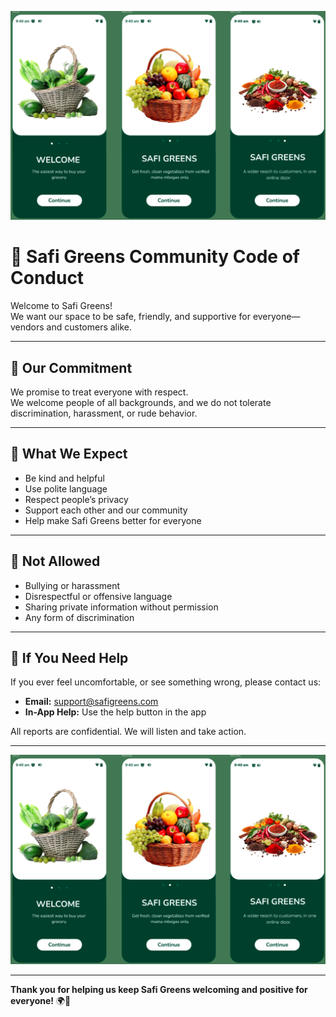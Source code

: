 ![Green Community Banner](docs/assets/comm.png)

# 🍃 Safi Greens Community Code of Conduct

Welcome to Safi Greens!  
We want our space to be safe, friendly, and supportive for everyone—vendors and customers alike.

---

## 🤝 Our Commitment

We promise to treat everyone with respect.  
We welcome people of all backgrounds, and we do not tolerate discrimination, harassment, or rude behavior.

---

## 🌱 What We Expect

- Be kind and helpful
- Use polite language
- Respect people’s privacy
- Support each other and our community
- Help make Safi Greens better for everyone

---

## 🚫 Not Allowed

- Bullying or harassment
- Disrespectful or offensive language
- Sharing private information without permission
- Any form of discrimination

---

## 📣 If You Need Help

If you ever feel uncomfortable, or see something wrong, please contact us:

- **Email:** [support@safigreens.com](mailto:support@safigreens.com)
- **In-App Help:** Use the help button in the app

All reports are confidential. We will listen and take action.

---

![Community Support](docs/assets/comm.png)

---

**Thank you for helping us keep Safi Greens welcoming and positive for everyone!** 🌍🫶
